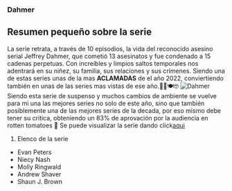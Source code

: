### Dahmer
## Resumen pequeño sobre la serie
La serie retrata, a través de 10 episodios, la vida del reconocido asesino serial Jeffrey Dahmer, que cometió 13 asesinatos y fue condenado a 15 cadenas perpetuas. Con increíbles y limpios saltos temporales nos adentrará en su niñez, su familia, sus relaciones y sus crímenes. Siendo una de estas series unas de la mas **ACLAMADAS** de el año 2022, conviertiendo también en unas de las series mas vistas de ese año.🍖🥩🍽🤓
![Dahmer](https://m.media-amazon.com/images/M/MV5BM2IwNWY2YWEtNTU4Ni00MmE2LTljZjItNWQ0NzBlNjJiMzBiXkEyXkFqcGdeQXVyMTQxNzMzNDI@._V1_FMjpg_UX1000_.jpg)
Siendo esta serie de suspenso y muchos cambios de ambiente se vuelve para mi una las mejores series no solo de este año, sino que también posiblemente una de las mejores series de la decada, por eso mismo debe tener su critica, obteniendo un 83% de aprovación por la audiencia en rotten tomatoes 🍅
Se puede visualizar la serie dando click[aqui](https://www.netflix.com/watch/81303937?source=35)
1. Elenco de la serie
- Evan Peters
- Niecy Nash
- Molly Ringwald
- Andrew Shaver
- Shaun J. Brown